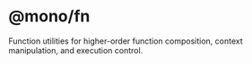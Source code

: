# @mono/fn

Function utilities for higher-order function composition, context manipulation, and execution control.
